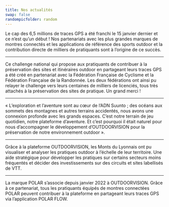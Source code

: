 ```yaml
---
title: Nos actualités
swap: false
randompicfolder: random
---
```


<imagetextblock title="6,5 millions de traces" picture="/medias/VISUELS_ACTUALITES/6.5_millions_de traces_272X272.jpg">
Le cap des 6,5 millions de traces GPS a été franchi le 15 janvier dernier et ce n’est qu’un début ! Nos partenariats avec les plus grandes marques de montres connectés et les applications de référence des sports outdoor et la contribution directe de milliers de pratiquants sont à l’origine de ce succès.
</imagetextblock>

---

<imagetextblock title="Challenge OUTDOORVISION" picture="/medias/challenge-FFC-02.jpg" swap="true">
Ce challenge national qui propose aux pratiquants de contribuer à la préservation des sites et itinéraires outdoor en partageant leurs traces GPS a été créé en partenariat avec la Fédération Française de Cyclisme et la Fédération Française de la Randonnée. Les deux fédérations ont ainsi pu relayer le challenge vers leurs centaines de milliers de licenciés, tous très attachés à la préservation des sites de pratique. Un grand merci !
</imagetextblock>

---

<imagetextblock title="Interview de Noémie Le Govic, SUUNTO" picture="/medias/challenge-FFC-02.jpg">
« L’exploration et l’aventure sont au cœur de l’ADN Suunto ; des océans aux sommets des montagnes et autres terrains accidentés, nous avons une connexion profonde avec les grands espaces. C’est notre terrain de jeu quotidien, notre plateforme d’aventure. Et c’est pourquoi il était naturel pour nous d’accompagner le développement d’OUTDOORVISION pour la préservation de notre environnement outdoor ».
</imagetextblock>

---

<imagetextblock title="Monts du Lyonnais" picture="/medias/challenge-FFC-02.jpg" swap="true">
Grâce à la plateforme OUTDOORVISION, les Monts du Lyonnais ont pu visualiser et analyser les pratiques outdoor à l’échelle de leur territoire. Une aide stratégique pour développer les pratiques sur certains secteurs moins fréquentés et décider des investissements sur des circuits et sites labellisés de VTT. 
</imagetextblock>

---

<imagetextblock title="Polar, nouveau partenaire OUTDOORVISION" picture="/medias/challenge-FFC-02.jpg">
La marque POLAR s’associe depuis janvier 2022 à OUTDOORVISION. Grâce à ce partenariat, tous les pratiquants équipés de montres connectées POLAR peuvent contribuer à la plateforme en partageant leurs traces GPS via l’application POLAR FLOW. 
</imagetextblock>


<br />
